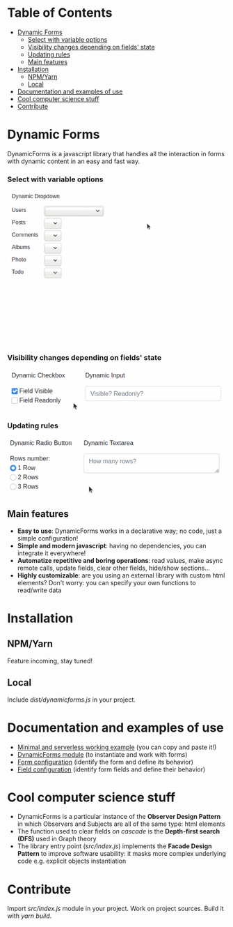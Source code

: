 # Table of Contents <!-- omit in toc -->
- [Dynamic Forms](#dynamic-forms)
    - [Select with variable options](#select-with-variable-options)
    - [Visibility changes depending on fields' state](#visibility-changes-depending-on-fields-state)
    - [Updating rules](#updating-rules)
  - [Main features](#main-features)
- [Installation](#installation)
  - [NPM/Yarn](#npmyarn)
  - [Local](#local)
- [Documentation and examples of use](#documentation-and-examples-of-use)
- [Cool computer science stuff](#cool-computer-science-stuff)
- [Contribute](#contribute)

# Dynamic Forms
DynamicForms is a javascript library that handles all the interaction in forms with dynamic content in an easy and fast way.

### Select with variable options

![Dynamic Dropdown example gif](./docs/imgs/dynamic-dropdown.gif)

### Visibility changes depending on fields' state

![Dynamic Checkbox example gif](./docs/imgs/dynamic-checkbox.gif)

### Updating rules

![Dynamic Radio example gif](./docs/imgs/dynamic-radio.gif)

## Main features
- **Easy to use**: DynamicForms works in a declarative way; no code, just a simple configuration!
- **Simple and modern javascript**: having no dependencies, you can integrate it everywhere!
- **Automatize repetitive and boring operations**: read values, make async remote calls, update fields, clear other fields, hide/show sections...
- **Highly customizable**: are you using an external library with custom html elements? Don't worry: you can specify your own functions to read/write data

# Installation
## NPM/Yarn
Feature incoming, stay tuned!

## Local
Include *dist/dynamicforms.js* in your project.

# Documentation and examples of use
- [Minimal and serverless working example](docs/minimal-example.md) (you can copy and paste it!)
- [DynamicForms module](docs/dynamic-forms-module.md) (to instantiate and work with forms)
- [Form configuration](docs/form-configuration.md) (identify the form and define its behavior)
- [Field configuration](docs/field-configuration.md) (identify form fields and define their behavior)

# Cool computer science stuff
- DynamicForms is a particular instance of the **Observer Design Pattern** in which Observers and Subjects are all of the same type: html elements
- The function used to clear fields *on cascade* is the **Depth-first search (DFS)** used in Graph theory
- The library entry point (*src/index.js*) implements the **Facade Design Pattern** to improve software usability: it masks more complex underlying code e.g. explicit objects instantiation

# Contribute
Import *src/index.js* module in your project. Work on project sources. Build it with *yarn build*.